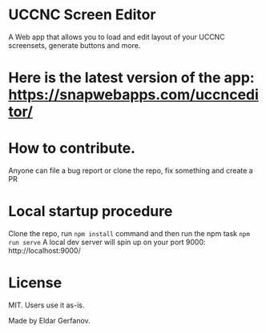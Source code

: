 # UCCNC Screen Editor

A Web app that allows you to load and edit layout of your UCCNC screensets, generate buttons and more.

# Here is the latest version of the app: https://snapwebapps.com/uccnceditor/

# How to contribute.
Anyone can file a bug report or clone the repo, fix something and create a PR

# Local startup procedure
Clone the repo, run ```npm install``` command and then run the npm task ```npm run serve```
A local dev server will spin up on your port 9000: http://localhost:9000/

# License

MIT. Users use it as-is.

Made by Eldar Gerfanov.
